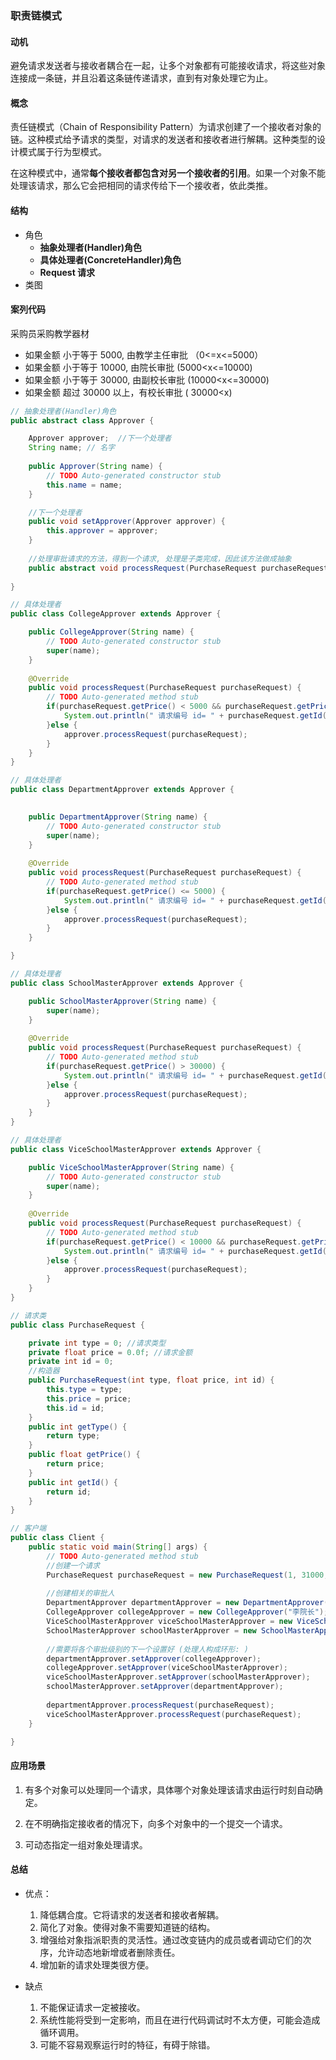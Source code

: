 ### 职责链模式

#### 动机

避免请求发送者与接收者耦合在一起，让多个对象都有可能接收请求，将这些对象连接成一条链，并且沿着这条链传递请求，直到有对象处理它为止。

#### 概念

责任链模式（Chain of Responsibility Pattern）为请求创建了一个接收者对象的链。这种模式给予请求的类型，对请求的发送者和接收者进行解耦。这种类型的设计模式属于行为型模式。

在这种模式中，通常**每个接收者都包含对另一个接收者的引用**。如果一个对象不能处理该请求，那么它会把相同的请求传给下一个接收者，依此类推。

#### 结构

- 角色
  - **抽象处理者(Handler)角色**
  - **具体处理者(ConcreteHandler)角色**
  - **Request 请求**
- 类图

#### 案列代码

采购员采购教学器材

- 如果金额 小于等于 5000, 由教学主任审批 （0<=x<=5000）
- 如果金额 小于等于 10000, 由院长审批 (5000<x<=10000)
- 如果金额 小于等于 30000, 由副校长审批 (10000<x<=30000)
- 如果金额 超过 30000 以上，有校长审批 ( 30000<x)

```java
// 抽象处理者(Handler)角色
public abstract class Approver {

	Approver approver;  //下一个处理者
	String name; // 名字
	
	public Approver(String name) {
		// TODO Auto-generated constructor stub
		this.name = name;
	}

	//下一个处理者
	public void setApprover(Approver approver) {
		this.approver = approver;
	}
	
	//处理审批请求的方法，得到一个请求, 处理是子类完成，因此该方法做成抽象
	public abstract void processRequest(PurchaseRequest purchaseRequest);
	
}
```

```java
// 具体处理者 
public class CollegeApprover extends Approver {

	public CollegeApprover(String name) {
		// TODO Auto-generated constructor stub
		super(name);
	}
	
	@Override
	public void processRequest(PurchaseRequest purchaseRequest) {
		// TODO Auto-generated method stub
		if(purchaseRequest.getPrice() < 5000 && purchaseRequest.getPrice() <= 10000) {
			System.out.println(" 请求编号 id= " + purchaseRequest.getId() + " 被 " + this.name + " 处理");
		}else {
			approver.processRequest(purchaseRequest);
		}
	}
}
```

```java
// 具体处理者
public class DepartmentApprover extends Approver {

	
	public DepartmentApprover(String name) {
		// TODO Auto-generated constructor stub
		super(name);
	}
	
	@Override
	public void processRequest(PurchaseRequest purchaseRequest) {
		// TODO Auto-generated method stub
		if(purchaseRequest.getPrice() <= 5000) {
			System.out.println(" 请求编号 id= " + purchaseRequest.getId() + " 被 " + this.name + " 处理");
		}else {
			approver.processRequest(purchaseRequest);
		}
	}

}
```

```java
// 具体处理者
public class SchoolMasterApprover extends Approver {

	public SchoolMasterApprover(String name) {
		super(name);
	}
	
	@Override
	public void processRequest(PurchaseRequest purchaseRequest) {
		// TODO Auto-generated method stub
		if(purchaseRequest.getPrice() > 30000) {
			System.out.println(" 请求编号 id= " + purchaseRequest.getId() + " 被 " + this.name + " 处理");
		}else {
			approver.processRequest(purchaseRequest);
		}
	}
}
```

```java
// 具体处理者
public class ViceSchoolMasterApprover extends Approver {

	public ViceSchoolMasterApprover(String name) {
		// TODO Auto-generated constructor stub
		super(name);
	}
	
	@Override
	public void processRequest(PurchaseRequest purchaseRequest) {
		// TODO Auto-generated method stub
		if(purchaseRequest.getPrice() < 10000 && purchaseRequest.getPrice() <= 30000) {
			System.out.println(" 请求编号 id= " + purchaseRequest.getId() + " 被 " + this.name + " 处理");
		}else {
			approver.processRequest(purchaseRequest);
		}
	}
}
```

```java
// 请求类
public class PurchaseRequest {

	private int type = 0; //请求类型
	private float price = 0.0f; //请求金额
	private int id = 0;
	//构造器
	public PurchaseRequest(int type, float price, int id) {
		this.type = type;
		this.price = price;
		this.id = id;
	}
	public int getType() {
		return type;
	}
	public float getPrice() {
		return price;
	}
	public int getId() {
		return id;
	}
}
```

```java
// 客户端
public class Client {
	public static void main(String[] args) {
		// TODO Auto-generated method stub
		//创建一个请求
		PurchaseRequest purchaseRequest = new PurchaseRequest(1, 31000, 1);
		
		//创建相关的审批人
		DepartmentApprover departmentApprover = new DepartmentApprover("张主任");
		CollegeApprover collegeApprover = new CollegeApprover("李院长");
		ViceSchoolMasterApprover viceSchoolMasterApprover = new ViceSchoolMasterApprover("王副校");
		SchoolMasterApprover schoolMasterApprover = new SchoolMasterApprover("佟校长");
	
		//需要将各个审批级别的下一个设置好 (处理人构成环形: )
		departmentApprover.setApprover(collegeApprover);
		collegeApprover.setApprover(viceSchoolMasterApprover);
		viceSchoolMasterApprover.setApprover(schoolMasterApprover);
		schoolMasterApprover.setApprover(departmentApprover);
		
		departmentApprover.processRequest(purchaseRequest);
		viceSchoolMasterApprover.processRequest(purchaseRequest);
	}

}
```

#### 应用场景

1. 有多个对象可以处理同一个请求，具体哪个对象处理该请求由运行时刻自动确定。 

2. 在不明确指定接收者的情况下，向多个对象中的一个提交一个请求。 

3. 可动态指定一组对象处理请求。

#### 总结

- 优点：

  1. 降低耦合度。它将请求的发送者和接收者解耦。
  2.  简化了对象。使得对象不需要知道链的结构。 
  3. 增强给对象指派职责的灵活性。通过改变链内的成员或者调动它们的次序，允许动态地新增或者删除责任。 
  4. 增加新的请求处理类很方便。

- 缺点

  1. 不能保证请求一定被接收。
  2. 系统性能将受到一定影响，而且在进行代码调试时不太方便，可能会造成循环调用。
  3. 可能不容易观察运行时的特征，有碍于除错。

  